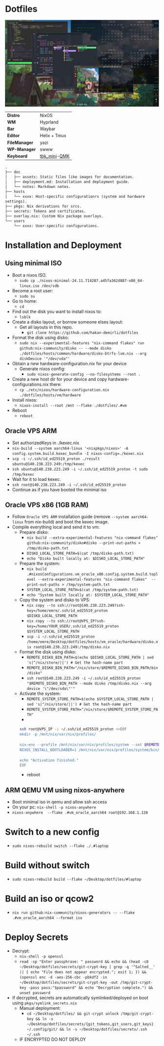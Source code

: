 # Dotfiles

![de](doc/assets/de.png)

|   |   |
|---|---|
| **Distro**      | NixOS        |
| **WM**          | Hyprland     |
| **Bar**         | Waybar       |
| **Editor**      | Helix + Tmux |
| **FileManager** | yazi         |
| **WP-Manager**  | swww         |
| **Keyboard**    | [tbk_mini](https://github.com/Bastardkb/TBK-Mini)-[QMK](https://github.com/hakan-demirli/dotfiles/tree/main/.local/share/qmk) |

```
.
├── doc
│   ├── assets: Static files like images for documentation.
│   ├── deployment.md: Installation and deployment guide.
│   └── notes: Markdown notes.
├── hosts
│   └── xxxx: Host-specific configurationrs (system and hardware settings).
├── pkgs: Nix derivations for srcs.
├── secrets: Tokens and certificates.
├── overlay.nix: Custom Nix package overlays.
└── users
    └── xxxx: User-specific configurations.
```

# Installation and Deployment

## Using minimal ISO
  * Boot a nixos ISO.
    * ```sudo cp ./nixos-minimal-24.11.714287.a45fa362d887-x86_64-linux.iso /dev/sdb```
  * Become a root user:
    * ```sudo su```
  * Go to home:
    * ```cd```
  * Find out the disk you want to install nixos to:
    * ```lsblk```
  * Create a disko layout, or borrow someone elses layout:
    * Get all layouts in this repo.
      * ```git clone https://github.com/hakan-demirli/dotfiles```
  * Format the disk using disko:
    * ```sudo nix --experimental-features "nix-command flakes" run github:nix-community/disko -- --mode disko ./dotfiles/hosts/common/hardware/disko-btrfs-lvm.nix --arg diskDevice '"/dev/vda"'```
  * Obtain a new hardware-configuration.nix for your device
    * Generate nixos config:
      * ```sudo nixos-generate-config --no-filesystems --root .```
  * Create a new host dir for your device and copy hardware-configurations.nix there: 
    * ```cp ./etc/nixos/hardware-configuration.nix ./dotfiles/hosts/vm/hardware```
  * Install nixos:
    * ```nixos-install --root /mnt --flake ./dotfiles/.#vm```
  * Reboot
    * ```reboot```

## Oracle VPS ARM
* Set authorizedKeys in ./kexec.nix
* ```nix-build --system aarch64-linux '<nixpkgs/nixos>' -A config.system.build.kexec_bundle -I nixos-config=./kexec.nix```
* ```scp -i ~/.ssh/id_ed25519_proton ./result ubuntu@140.238.223.249:/tmp/kexec```
* ```ssh ubuntu@140.238.223.249 -i ~/.ssh/id_ed25519_proton -t sudo /tmp/kexec```
* Wait for it to load kexec.
* ```ssh root@140.238.223.249 -i ~/.ssh/id_ed25519_proton```
* Continue as if you have booted the minimal iso

## Oracle VPS x86 (1GB RAM)
* Follow `Oracle VPS ARM` installation guide (remove `--system aarch64-linux` from nix-build) and boot the kexec image.
* Compile everything local and send it to vm:
    * Prepare disko:
        * ```nix build --extra-experimental-features "nix-command flakes" github:nix-community/disko#disko --print-out-paths > /tmp/disko-path.txt```
        * ```DISKO_LOCAL_STORE_PATH=$(cat /tmp/disko-path.txt)```
        * ```echo "Disko built locally at: $DISKO_LOCAL_STORE_PATH"```
    * Prepare the system:
        * ```nix build .#nixosConfigurations.vm_oracle_x86.config.system.build.toplevel --extra-experimental-features "nix-command flakes"  --print-out-paths > /tmp/system-path.txt```
        * ```SYSTEM_LOCAL_STORE_PATH=$(cat /tmp/system-path.txt)```
        * ```echo "System built locally at: $SYSTEM_LOCAL_STORE_PATH"```
    * Copy the system and disko to VPS:
        * ```nix copy --to ssh://root@140.238.223.249?ssh-key=/home/emre/.ssh/id_ed25519_proton $DISKO_LOCAL_STORE_PATH```
        * ```nix copy --to ssh://root@VPS_IP?ssh-key=/home/YOUR_USER/.ssh/id_ed25519_proton $SYSTEM_LOCAL_STORE_PATH```
        * ```scp -i ~/.ssh/id_ed25519_proton /home/emre/Desktop/dotfiles/hosts/vm_oracle/hardware/disko.nix root@140.238.223.249:/tmp/disko.nix```
    * Format the disk using disko:
        * ```REMOTE_DISKO_BIN_PATH=$(echo $DISKO_LOCAL_STORE_PATH | sed 's|^/nix/store/||') # Get the hash-name part```
        * ```REMOTE_DISKO_BIN_PATH="/nix/store/$REMOTE_DISKO_BIN_PATH/bin/disko"```
        * ```ssh root@140.238.223.249 -i ~/.ssh/id_ed25519_proton "$REMOTE_DISKO_BIN_PATH --mode disko /tmp/disko.nix --arg device '\"/dev/sda\"'"```
    * Activate the system:
        * ```REMOTE_SYSTEM_STORE_PATH=$(echo $SYSTEM_LOCAL_STORE_PATH | sed 's|^/nix/store/||') # Get the hash-name part```
        * ```REMOTE_SYSTEM_STORE_PATH="/nix/store/$REMOTE_SYSTEM_STORE_PATH"```
        * 
        ```bash
        ssh root@VPS_IP -i ~/.ssh/id_ed25519_proton <<EOF
        mkdir -p /mnt/nix/var/nix/profiles/

        nix-env --profile /mnt/nix/var/nix/profiles/system --set $REMOTE_SYSTEM_STORE_PATH
        NIXOS_INSTALL_BOOTLOADER=1 /mnt/nix/var/nix/profiles/system/bin/switch-to-configuration boot

        echo "Activation finished."
        EOF
        ```
        * reboot

## ARM QEMU VM using nixos-anywhere
* Boot minimal iso in qemu and allow ssh access
* On your pc: ```nix-shell -p nixos-anywhere```
* ```nixos-anywhere  --flake .#vm_oracle_aarch64 root@192.168.1.128```

# Switch to a new config
*  ```sudo nixos-rebuild switch --flake ./.#laptop```

# Build without switch
* ```sudo nixos-rebuild build --flake ~/Desktop/dotfiles/#laptop```

# Build an iso or qcow2
* ```nix run github:nix-community/nixos-generators -- --flake .#vm_oracle_aarch64 --format iso```

# Deploy Secrets
* Decrypt:
  * ```nix-shell -p openssl```
  * ```read -sp "Enter passphrase: " password && echo && (head -c8 ~/Desktop/dotfiles/secrets/git-crypt-key | grep -q '^Salted__' || { echo "File does not appear encrypted."; exit 1; }) && (openssl enc -d -aes-256-cbc -pbkdf2 -in ~/Desktop/dotfiles/secrets/git-crypt-key -out /tmp/git-crypt-key -pass pass:"$password" && echo "Decryption complete.") && unset password```
* If decrypted, secrets are automatically symlinked/deployed on boot using `pkgs/symlink_secrets.nix`
  * Manual deployment:
    * ```cd ~/Desktop/dotfiles/ && git-crypt unlock /tmp/git-crypt-key && ln -s ~/Desktop/dotfiles/secrets/{git_tokens,git_users,git_keys} ~/.config/git/ && ln -s ~/Desktop/dotfiles/secrets/.ssh ~/.ssh```
  *  IF ENCRYPTED DO NOT DEPLOY
